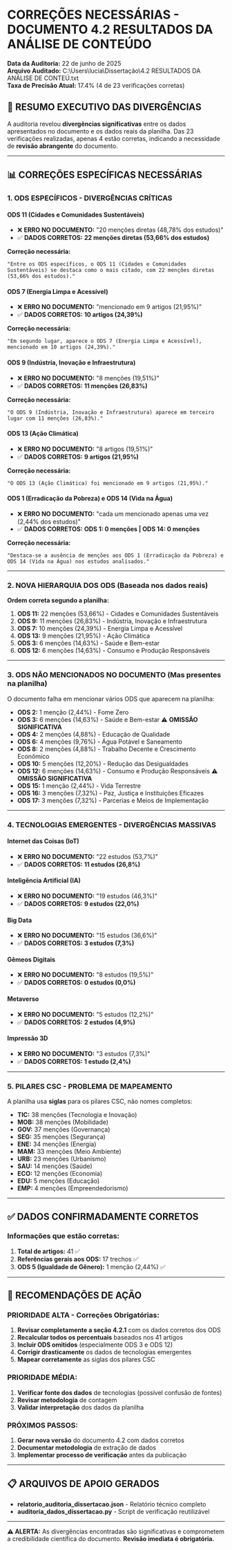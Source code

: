 # CORREÇÕES NECESSÁRIAS - DOCUMENTO 4.2 RESULTADOS DA ANÁLISE DE CONTEÚDO

**Data da Auditoria:** 22 de junho de 2025  
**Arquivo Auditado:** C:\Users\lucia\Dissertação\4.2 RESULTADOS DA ANÁLISE DE CONTEÚ.txt  
**Taxa de Precisão Atual:** 17.4% (4 de 23 verificações corretas)

## 🚨 RESUMO EXECUTIVO DAS DIVERGÊNCIAS

A auditoria revelou **divergências significativas** entre os dados apresentados no documento e os dados reais da planilha. Das 23 verificações realizadas, apenas 4 estão corretas, indicando a necessidade de **revisão abrangente** do documento.

---

## 📊 CORREÇÕES ESPECÍFICAS NECESSÁRIAS

### 1. **ODS ESPECÍFICOS - DIVERGÊNCIAS CRÍTICAS**

#### **ODS 11 (Cidades e Comunidades Sustentáveis)**
- ❌ **ERRO NO DOCUMENTO:** "20 menções diretas (48,78% dos estudos)"
- ✅ **DADOS CORRETOS:** **22 menções diretas (53,66% dos estudos)**

**Correção necessária:**
```
"Entre os ODS específicos, o ODS 11 (Cidades e Comunidades Sustentáveis) se destaca como o mais citado, com 22 menções diretas (53,66% dos estudos)."
```

#### **ODS 7 (Energia Limpa e Acessível)**
- ❌ **ERRO NO DOCUMENTO:** "mencionado em 9 artigos (21,95%)"
- ✅ **DADOS CORRETOS:** **10 artigos (24,39%)**

**Correção necessária:**
```
"Em segundo lugar, aparece o ODS 7 (Energia Limpa e Acessível), mencionado em 10 artigos (24,39%)."
```

#### **ODS 9 (Indústria, Inovação e Infraestrutura)**
- ❌ **ERRO NO DOCUMENTO:** "8 menções (19,51%)"
- ✅ **DADOS CORRETOS:** **11 menções (26,83%)**

**Correção necessária:**
```
"O ODS 9 (Indústria, Inovação e Infraestrutura) aparece em terceiro lugar com 11 menções (26,83%)."
```

#### **ODS 13 (Ação Climática)**
- ❌ **ERRO NO DOCUMENTO:** "8 artigos (19,51%)"
- ✅ **DADOS CORRETOS:** **9 artigos (21,95%)**

**Correção necessária:**
```
"O ODS 13 (Ação Climática) foi mencionado em 9 artigos (21,95%)."
```

#### **ODS 1 (Erradicação da Pobreza) e ODS 14 (Vida na Água)**
- ❌ **ERRO NO DOCUMENTO:** "cada um mencionado apenas uma vez (2,44% dos estudos)"
- ✅ **DADOS CORRETOS:** **ODS 1: 0 menções | ODS 14: 0 menções**

**Correção necessária:**
```
"Destaca-se a ausência de menções aos ODS 1 (Erradicação da Pobreza) e ODS 14 (Vida na Água) nos estudos analisados."
```

---

### 2. **NOVA HIERARQUIA DOS ODS (Baseada nos dados reais)**

**Ordem correta segundo a planilha:**
1. **ODS 11:** 22 menções (53,66%) - Cidades e Comunidades Sustentáveis
2. **ODS 9:** 11 menções (26,83%) - Indústria, Inovação e Infraestrutura  
3. **ODS 7:** 10 menções (24,39%) - Energia Limpa e Acessível
4. **ODS 13:** 9 menções (21,95%) - Ação Climática
5. **ODS 3:** 6 menções (14,63%) - Saúde e Bem-estar
6. **ODS 12:** 6 menções (14,63%) - Consumo e Produção Responsáveis

---

### 3. **ODS NÃO MENCIONADOS NO DOCUMENTO (Mas presentes na planilha)**

O documento falha em mencionar vários ODS que aparecem na planilha:

- **ODS 2:** 1 menção (2,44%) - Fome Zero
- **ODS 3:** 6 menções (14,63%) - Saúde e Bem-estar ⚠️ **OMISSÃO SIGNIFICATIVA**
- **ODS 4:** 2 menções (4,88%) - Educação de Qualidade
- **ODS 6:** 4 menções (9,76%) - Água Potável e Saneamento
- **ODS 8:** 2 menções (4,88%) - Trabalho Decente e Crescimento Econômico
- **ODS 10:** 5 menções (12,20%) - Redução das Desigualdades
- **ODS 12:** 6 menções (14,63%) - Consumo e Produção Responsáveis ⚠️ **OMISSÃO SIGNIFICATIVA**
- **ODS 15:** 1 menção (2,44%) - Vida Terrestre
- **ODS 16:** 3 menções (7,32%) - Paz, Justiça e Instituições Eficazes
- **ODS 17:** 3 menções (7,32%) - Parcerias e Meios de Implementação

---

### 4. **TECNOLOGIAS EMERGENTES - DIVERGÊNCIAS MASSIVAS**

#### **Internet das Coisas (IoT)**
- ❌ **ERRO NO DOCUMENTO:** "22 estudos (53,7%)"
- ✅ **DADOS CORRETOS:** **11 estudos (26,8%)**

#### **Inteligência Artificial (IA)**
- ❌ **ERRO NO DOCUMENTO:** "19 estudos (46,3%)"
- ✅ **DADOS CORRETOS:** **9 estudos (22,0%)**

#### **Big Data**
- ❌ **ERRO NO DOCUMENTO:** "15 estudos (36,6%)"
- ✅ **DADOS CORRETOS:** **3 estudos (7,3%)**

#### **Gêmeos Digitais**
- ❌ **ERRO NO DOCUMENTO:** "8 estudos (19,5%)"
- ✅ **DADOS CORRETOS:** **0 estudos (0,0%)**

#### **Metaverso**
- ❌ **ERRO NO DOCUMENTO:** "5 estudos (12,2%)"
- ✅ **DADOS CORRETOS:** **2 estudos (4,9%)**

#### **Impressão 3D**
- ❌ **ERRO NO DOCUMENTO:** "3 estudos (7,3%)"
- ✅ **DADOS CORRETOS:** **1 estudo (2,4%)**

---

### 5. **PILARES CSC - PROBLEMA DE MAPEAMENTO**

A planilha usa **siglas** para os pilares CSC, não nomes completos:
- **TIC:** 38 menções (Tecnologia e Inovação)
- **MOB:** 38 menções (Mobilidade)
- **GOV:** 37 menções (Governança)
- **SEG:** 35 menções (Segurança)
- **ENE:** 34 menções (Energia)
- **MAM:** 33 menções (Meio Ambiente)
- **URB:** 23 menções (Urbanismo)
- **SAU:** 14 menções (Saúde)
- **ECO:** 12 menções (Economia)
- **EDU:** 5 menções (Educação)
- **EMP:** 4 menções (Empreendedorismo)

---

## ✅ DADOS CONFIRMADAMENTE CORRETOS

### **Informações que estão corretas:**
1. **Total de artigos:** 41 ✅
2. **Referências gerais aos ODS:** 17 trechos ✅
3. **ODS 5 (Igualdade de Gênero):** 1 menção (2,44%) ✅

---

## 🔧 RECOMENDAÇÕES DE AÇÃO

### **PRIORIDADE ALTA - Correções Obrigatórias:**
1. **Revisar completamente a seção 4.2.1** com os dados corretos dos ODS
2. **Recalcular todos os percentuais** baseados nos 41 artigos
3. **Incluir ODS omitidos** (especialmente ODS 3 e ODS 12)
4. **Corrigir drasticamente** os dados de tecnologias emergentes
5. **Mapear corretamente** as siglas dos pilares CSC

### **PRIORIDADE MÉDIA:**
1. **Verificar fonte dos dados** de tecnologias (possível confusão de fontes)
2. **Revisar metodologia** de contagem
3. **Validar interpretação** dos dados da planilha

### **PRÓXIMOS PASSOS:**
1. **Gerar nova versão** do documento 4.2 com dados corretos
2. **Documentar metodologia** de extração de dados
3. **Implementar processo de verificação** antes da publicação

---

## 📋 ARQUIVOS DE APOIO GERADOS

- **relatorio_auditoria_dissertacao.json** - Relatório técnico completo
- **auditoria_dados_dissertacao.py** - Script de verificação reutilizável

---

**⚠️ ALERTA:** As divergências encontradas são significativas e comprometem a credibilidade científica do documento. **Revisão imediata é obrigatória.**
